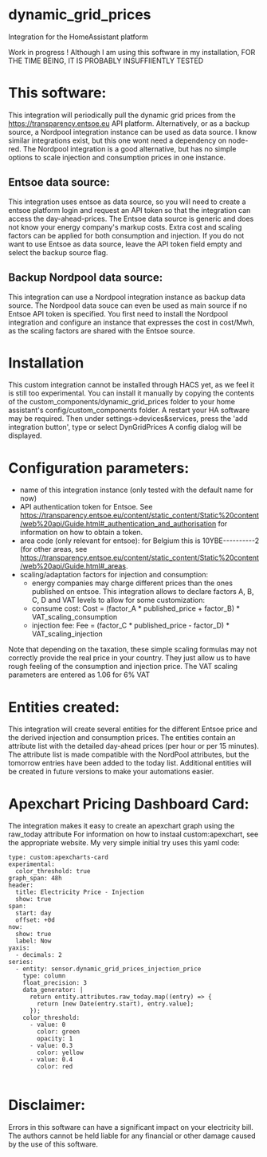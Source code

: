 # dynamic_grid_prices

Integration for the HomeAssistant platform

Work in progress ! 
Although I am using this software in my installation, FOR THE TIME BEING, IT IS PROBABLY INSUFFIIENTLY TESTED

# This software:

This integration will periodically pull the dynamic grid prices from the https://transparency.entsoe.eu API platform.
Alternatively, or as a backup source, a Nordpool integration instance can be used as data source.
I know similar integrations exist, but this one wont need a dependency on node-red. The Nordpool integration is a good alternative, but has no simple options to scale injection and consumption prices in one instance. 


## Entsoe data source:
This integration uses entsoe as data source, so you will need to create a entsoe platform login and request an API token so that the integration can access the day-ahead-prices.
The Entsoe data source is generic and does not know your energy company's markup costs. Extra cost and scaling factors can be applied for both consumption and injection.  If you do not want to use Entsoe as data source, leave the API token field empty and select the backup source flag.

## Backup Nordpool data source:
This integration can use a Nordpool integration instance as backup data source. The Nordpool data souce can even be used as main source if no Entsoe API token is specified. You first need to install the Nordpool integration and configure an instance that expresses the cost in cost/Mwh, as the scaling factors are shared with the Entsoe source.

# Installation
This custom integration cannot be installed through HACS yet, as we feel it is still too experimental.
You can install it manually by copying the contents of the custom_components/dynamic_grid_prices folder to your home assistant's config/custom_components folder. A restart your HA software may be required.
Then under settings->devices&services, press the 'add integration button', type or select DynGridPrices 
A config dialog will be displayed.

# Configuration parameters:
- name of this integration instance (only tested with the default name for now)
- API authentication token for Entsoe. See https://transparency.entsoe.eu/content/static_content/Static%20content/web%20api/Guide.html#_authentication_and_authorisation for information on how to obtain a token. 
- area code (only relevant for entsoe): for Belgium this is 10YBE----------2 (for other areas, see https://transparency.entsoe.eu/content/static_content/Static%20content/web%20api/Guide.html#_areas.
- scaling/adaptation factors for injection and consumption:
   - energy companies may charge different prices than the ones published on entsoe. This integration allows to declare factors A, B, C, D and VAT levels to allow for some customization:
    - consume cost:   Cost = (factor_A * published_price + factor_B) * VAT_scaling_consumption
    - injection fee:  Fee  = (factor_C * published_price - factor_D) * VAT_scaling_injection

Note that depending on the taxation, these simple scaling formulas may not correctly provide the real price in your country. They just allow us to have rough feeling of the consumption and injection price.
The VAT scaling parameters are entered as 1.06 for 6% VAT



# Entities created:
This integration will create several entities for the different Entsoe price and the derived injection and consumption prices.
The entities contain an attribute list with the detailed day-ahead prices (per hour or per 15 minutes).
The attribute list is made compatible with the NordPool attributes, but the tomorrow entries have been added to the today list.
Additional entities will be created in future versions to make your automations easier.

# Apexchart Pricing Dashboard Card:
The integration makes it easy to create an apexchart graph using the raw_today attribute
For information on how to instaal custom:apexchart, see the appropriate website.
My very simple initial try uses this yaml code:

```
type: custom:apexcharts-card
experimental:
  color_threshold: true
graph_span: 48h
header:
  title: Electricity Price - Injection
  show: true
span:
  start: day
  offset: +0d
now:
  show: true
  label: Now
yaxis:
  - decimals: 2
series:
  - entity: sensor.dynamic_grid_prices_injection_price
    type: column
    float_precision: 3
    data_generator: |
      return entity.attributes.raw_today.map((entry) => {
        return [new Date(entry.start), entry.value];
      });
    color_threshold:
      - value: 0
        color: green
        opacity: 1
      - value: 0.3
        color: yellow
      - value: 0.4
        color: red


```


# Disclaimer:
 Errors in this software can have a significant impact on your electricity bill.
 The authors cannot be held liable for any financial or other damage caused by the use of this software. 
